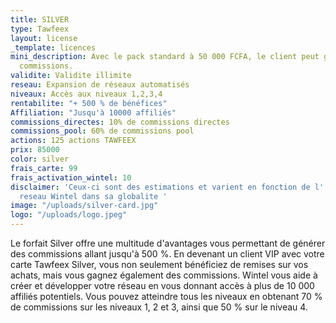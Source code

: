 ```yaml
---
title: SILVER
type: Tawfeex
layout: license
_template: licences
mini_description: Avec le pack standard à 50 000 FCFA, le client peut gagner 60% des
  commissions.
validite: Validite illimite
reseau: Expansion de réseaux automatisés
niveaux: Accès aux niveaux 1,2,3,4
rentabilite: "+ 500 % de bénéfices"
Affiliation: "Jusqu'à 10000 affiliés"
commissions_directes: 10% de commissions directes
commissions_pool: 60% de commissions pool
actions: 125 actions TAWFEEX
prix: 85000
color: silver
frais_carte: 99
frais_activation_wintel: 10
disclaimer: 'Ceux-ci sont des estimations et varient en fonction de l''expansion du
  reseau Wintel dans sa globalite '
image: "/uploads/silver-card.jpg"
logo: "/uploads/logo.jpeg"
---
```


Le forfait Silver offre une multitude d'avantages vous permettant de générer des commissions allant jusqu'à 500 %. En devenant un client VIP avec votre carte Tawfeex Silver, vous non seulement bénéficiez de remises sur vos achats, mais vous gagnez également des commissions. Wintel vous aide à créer et développer votre réseau en vous donnant accès à plus de 10 000 affiliés potentiels. Vous pouvez atteindre tous les niveaux en obtenant 70 % de commissions sur les niveaux 1, 2 et 3, ainsi que 50 % sur le niveau 4.

